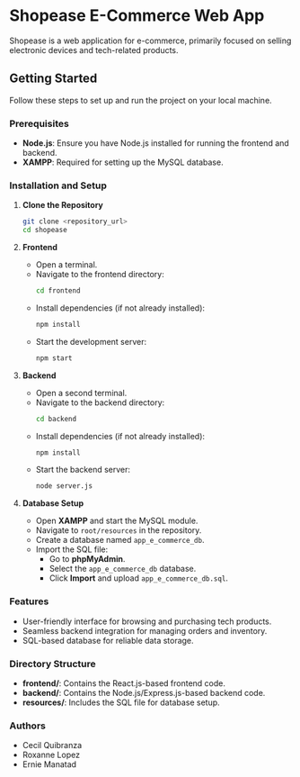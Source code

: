 # Shopease E-Commerce Web App  

Shopease is a web application for e-commerce, primarily focused on selling electronic devices and tech-related products.  

## Getting Started  

Follow these steps to set up and run the project on your local machine.  

### Prerequisites  

- **Node.js**: Ensure you have Node.js installed for running the frontend and backend.  
- **XAMPP**: Required for setting up the MySQL database.  

### Installation and Setup  

1. **Clone the Repository**  
   ```bash  
   git clone <repository_url>  
   cd shopease  
   ```  

2. **Frontend**  
   - Open a terminal.  
   - Navigate to the frontend directory:  
     ```bash  
     cd frontend  
     ```  
   - Install dependencies (if not already installed):  
     ```bash  
     npm install  
     ```  
   - Start the development server:  
     ```bash  
     npm start  
     ```  

3. **Backend**  
   - Open a second terminal.  
   - Navigate to the backend directory:  
     ```bash  
     cd backend  
     ```  
   - Install dependencies (if not already installed):  
     ```bash  
     npm install  
     ```  
   - Start the backend server:  
     ```bash  
     node server.js  
     ```  

4. **Database Setup**  
   - Open **XAMPP** and start the MySQL module.  
   - Navigate to `root/resources` in the repository.  
   - Create a database named `app_e_commerce_db`.  
   - Import the SQL file:  
     - Go to **phpMyAdmin**.  
     - Select the `app_e_commerce_db` database.  
     - Click **Import** and upload `app_e_commerce_db.sql`.  

### Features  

- User-friendly interface for browsing and purchasing tech products.  
- Seamless backend integration for managing orders and inventory.  
- SQL-based database for reliable data storage.  

### Directory Structure  

- **frontend/**: Contains the React.js-based frontend code.  
- **backend/**: Contains the Node.js/Express.js-based backend code.  
- **resources/**: Includes the SQL file for database setup.  

### Authors  

- Cecil Quibranza
- Roxanne Lopez
- Ernie Manatad
